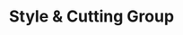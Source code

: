 ---
title: "Style & Cutting Group"
url: /frankfurt-am-main/style-und-cutting-group/
shop: Friseur
---